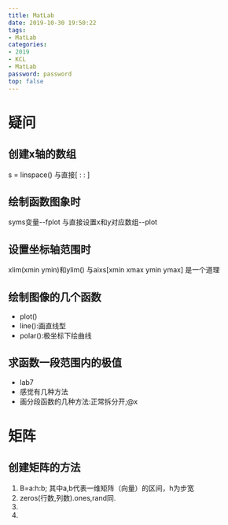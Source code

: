 ```yaml
---
title: MatLab
date: 2019-10-30 19:50:22
tags: 
- MatLab
categories:
- 2019
- KCL
- MatLab
password: password
top: false
---
```

# 疑问
<!--more-->

## 创建x轴的数组
s = linspace()
与直接\[ : : \]
## 绘制函数图象时
syms变量--fplot
与直接设置x和y对应数组--plot
## 设置坐标轴范围时
xlim(xmin ymin)和ylim()
与aixs\[xmin xmax ymin ymax\]
是一个道理
## 绘制图像的几个函数
- plot()
- line():画直线型
- polar():极坐标下绘曲线
## 求函数一段范围内的极值
- lab7
- 感觉有几种方法
- 画分段函数的几种方法:正常拆分开;@x

# 矩阵
## 创建矩阵的方法
1. B=a:h:b;  其中a,b代表一维矩阵（向量）的区间，h为步宽
2. zeros(行数,列数).ones,rand同.
3. 
4. 